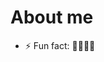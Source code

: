 # About me

- ⚡ Fun fact: <font style="vertical-align: inherit;"><font style="vertical-align: inherit;">👩‍⚕️</font></font><font style="vertical-align: inherit;"><font style="vertical-align: inherit;">👩‍💻</font></font>
